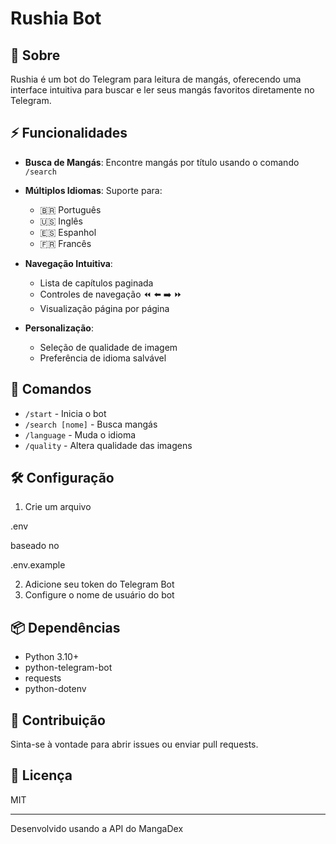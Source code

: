 # Rushia Bot

## 🤖 Sobre

Rushia é um bot do Telegram para leitura de mangás, oferecendo uma interface intuitiva para buscar e ler seus mangás favoritos diretamente no Telegram.

## ⚡ Funcionalidades

- **Busca de Mangás**: Encontre mangás por título usando o comando `/search`
- **Múltiplos Idiomas**: Suporte para:

  - 🇧🇷 Português
  - 🇺🇸 Inglês
  - 🇪🇸 Espanhol
  - 🇫🇷 Francês

- **Navegação Intuitiva**:

  - Lista de capítulos paginada
  - Controles de navegação ⏪ ⬅️ ➡️ ⏩
  - Visualização página por página

- **Personalização**:
  - Seleção de qualidade de imagem
  - Preferência de idioma salvável

## 🚀 Comandos

- `/start` - Inicia o bot
- `/search [nome]` - Busca mangás
- `/language` - Muda o idioma
- `/quality` - Altera qualidade das imagens

## 🛠️ Configuração

1. Crie um arquivo

.env

baseado no

.env.example

2. Adicione seu token do Telegram Bot
3. Configure o nome de usuário do bot

## 📦 Dependências

- Python 3.10+
- python-telegram-bot
- requests
- python-dotenv

## 🤝 Contribuição

Sinta-se à vontade para abrir issues ou enviar pull requests.

## 📄 Licença

MIT

---

Desenvolvido usando a API do MangaDex
